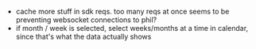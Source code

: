 - cache more stuff in sdk reqs. too many reqs at once seems to be preventing websocket connections to phil?
- if month / week is selected, select weeks/months at a time in calendar, since that's what the data actually shows